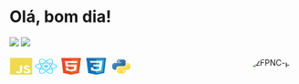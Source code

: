 <html>
    <div class="cape">
        <h1 class="name">Olá, bom dia!</h1>
        <a href="https://github.com/zFPNC"></a>
        <img height="180em" src="https://github-readme-stats.vercel.app/api?username=zFPNC&show_icons=true&theme=dark&include_all_commits=true&count_private=true"/>
        <img height="180em" src="https://github-readme-stats.vercel.app/api/top-langs/?username=zFPNC&layout=compact&langs_count=7&theme=dark"/>
    </div>
  
  </div>
<div style="display: inline_block"><br>
  <img align="center" alt="zFPNC-Js" height="30" width="40" src="https://raw.githubusercontent.com/devicons/devicon/master/icons/javascript/javascript-plain.svg">
  <img align="center" alt="zFPNC-React" height="30" width="40" src="https://raw.githubusercontent.com/devicons/devicon/master/icons/react/react-original.svg">
  <img align="center" alt="zFPNC-HTML" height="30" width="40" src="https://raw.githubusercontent.com/devicons/devicon/master/icons/html5/html5-original.svg">
  <img align="center" alt="zFPNC-CSS" height="30" width="40" src="https://raw.githubusercontent.com/devicons/devicon/master/icons/css3/css3-original.svg">
  <img align="center" alt="zFPNC-Python" height="30" width="40" src="https://raw.githubusercontent.com/devicons/devicon/master/icons/python/python-original.svg">
  <img align="right" alt="zFPNC-pic" height="150" style="border-radius:50px;" 
       src="https://lh3.googleusercontent.com/cR45za2YI1WAMNeiUK3_LBRsOE8FfMaJEBYZv23dAK1Y4RdQukpMoOkOnm751yx2J-hEiTRtb_xektS_Anbo-XiRTd5bgYyB6Vfx2Eh5_2yVriiayoKsU83knU5OxEWgbYz4HwadYfK6939O2lvpZk_EW9OerDwkZf4-fmVmGHavrOZirdJE5BlFUmsmPadRHCzW1NSCaOxV97nUN7O_MF1YoogIq3dRldtBrdaVucSZMldyNd19ujusjz-vgHNVbhxPd-OKcqU9raStXgxKWVovTq4VAFmjXe1SxJqpPKGnhEqeo4lPZydZKFIQPIVWQ8TSQJklrwETzTiLIn13tKcrLyeN7cZLjqrANL-lEeL3a_ttHqzi2V-rov-ojE7LxhgGR9WdnhJdtoSL58E2cETt7QbYgMJRGyVvHCNKEjzDz9T6_vZzcOcBdCdskzjX4eIMbCCVMz9jkOIRfxLoswaVzx74irajyfhfqphWNA1fEsjzJqvka97Tnh8iFkBrrFWD1sDnOAMY6Bg8ohU_FScno7OmuZwz22R399uwNJlmu2XjP82w0rG94LI7HvLFnqV785NnvfxdcgNsVunSKIVQKjriDaJuOJjEuiydWrVWC3Annts_xY87MGLD2RR654viOZYt6XnGLnhIqhhbENQ2kqt5ovC0jFte2eRMWckR9uMqVLHd1V1PUsefbOuKGebvLrNnr0nStfzOczmX3HE=s600-no?authuser=0">
</div>
</html>
